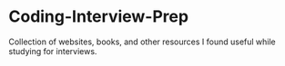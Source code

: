 # Coding-Interview-Prep
Collection of websites, books, and other resources I found useful while studying for interviews.
